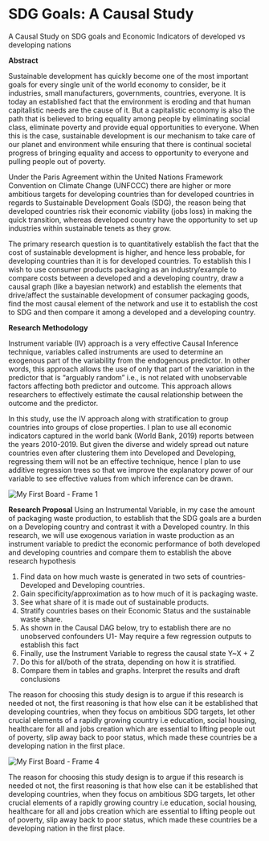 # SDG Goals: A Causal Study
A Causal Study on SDG goals and Economic Indicators of developed vs developing nations

**Abstract**
  
Sustainable development has quickly become one of the most important goals for every single unit of the world economy to consider, be it industries, small manufacturers, governments, countries, everyone. It is today an established fact that the environment is eroding and that human capitalistic needs are the cause of it. But a capitalistic economy is also the path that is believed to bring equality among people by eliminating social class, eliminate poverty and provide equal opportunities to everyone. When this is the case, sustainable development is our mechanism to take care of our planet and environment while ensuring that there is continual societal progress of bringing equality and access to opportunity to everyone and pulling people out of poverty.

Under the Paris Agreement within the United Nations Framework Convention on Climate Change (UNFCCC) there are higher or more ambitious targets for developing countries than for developed countries in regards to Sustainable Development Goals (SDG), the reason being that developed countries risk their economic viability (jobs loss) in making the quick transition, whereas developed country have the opportunity to set up industries within sustainable tenets as they grow.
  
The primary research question is to quantitatively establish the fact that the cost of sustainable development is higher, and hence less probable, for developing countries than it is for developed countries. To establish this I wish to use consumer products packaging as an industry/example to compare costs between a developed and a developing country, draw a causal graph (like a bayesian network) and establish the elements that drive/affect the sustainable development of consumer packaging goods, find the most causal element of the network and use it to establish the cost to SDG and then compare it among a developed and a developing country.

**Research Methodology**

Instrument variable (IV) approach is a very effective Causal Inference technique, variables called instruments are used to determine an exogenous part of the variability from the endogenous predictor. In other words, this approach allows the use of only that part of the variation in the predictor that is “arguably random” i.e., is not related with unobservable factors affecting both predictor and outcome. This approach allows researchers to effectively estimate the causal relationship between the outcome and the predictor.
  
In this study,  use the IV approach along with stratification to group countries into groups of close properties. I plan to use all economic indicators captured in the world bank (World Bank, 2019) reports between the years 2010-2019. But given the diverse and widely spread out nature countries even after clustering them into Developed and Developing, regressing them will not be an effective technique, hence I plan to use additive regression trees so that we improve the explanatory power of our variable to see effective values from which inference can be drawn.

![My First Board - Frame 1](https://user-images.githubusercontent.com/14994526/149715193-67db551e-7252-49d6-881c-5dab6882744d.jpeg)

**Research Proposal**
  Using an Instrumental Variable, in my case the amount of packaging waste production, to establish that the SDG goals are a burden on a Developing country and contrast it with a Developed country. In this research, we will use exogenous variation in waste production as an  instrument variable to predict the economic performance of both developed and developing countries and compare them to establish the above research hypothesis	

1. Find data on how much waste is generated in two sets of countries- Developed and Developing countries.
2. Gain specificity/approximation as to how much of it is packaging waste.
3. See what share of it is made out of sustainable products.
4. Stratify countries bases on their Economic Status and the sustainable waste share.
5. As shown in the Causal DAG below, try to establish there are no unobserved confounders U1- May require a few regression outputs to establish this fact
6. Finally, use the Instrument Variable to regress the causal state Y~X + Z
7. Do this for all/both of the strata, depending on how it is stratified.
8. Compare them in tables and graphs. Interpret the results and draft conclusions 

The reason for choosing this study design is to argue if this research is needed ot not,  the first reasoning is that how else can it be established that developing countries, when they focus on ambitious SDG targets, let other crucial elements of a rapidly growing country i.e education, social housing, healthcare for all and jobs creation which are essential to lifting people out of poverty, slip away back to poor status, which made these countries be a developing nation in the first place. 

![My First Board - Frame 4](https://user-images.githubusercontent.com/14994526/149714881-e7fbcc7c-f913-46d9-a80b-3d1f444ad762.jpeg)

The reason for choosing this study design is to argue if this research is needed ot not,  the first reasoning is that how else can it be established that developing countries, when they focus on ambitious SDG targets, let other crucial elements of a rapidly growing country i.e education, social housing, healthcare for all and jobs creation which are essential to lifting people out of poverty, slip away back to poor status, which made these countries be a developing nation in the first place. 


